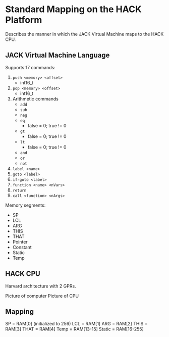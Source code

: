 # Standard Mapping on the HACK Platform

Describes the manner in which the JACK Virtual Machine maps to the HACK CPU.

## JACK Virtual Machine Language

Supports 17 commands:

1) `push <memory> <offset>`
	- int16_t
2) `pop <memory> <offset>`
	- int16_t
3) Arithmetic commands
	- `add`
	- `sub`
	- `neg`
	- `eq`
		- false = 0; true != 0
	- `gt`
		- false = 0; true != 0
	- `lt`
		- false = 0; true != 0
	- `and`
	- `or`
	- `not`
4) `label <name>`
5) `goto <label>`
6) `if-goto <label>`
7) `function <name> <nVars>`
8) `return`
9) `call <function> <nArgs>`

Memory segments:

- SP
- LCL
- ARG
- THIS
- THAT
- Pointer
- Constant
- Static
- Temp

## HACK CPU

Harvard architecture with 2 GPRs.

Picture of computer
Picture of CPU

## Mapping

SP = RAM[0] (initialized to 256)
LCL = RAM[1]
ARG = RAM[2]
THIS = RAM[3]
THAT = RAM[4]
Temp = RAM[13-15]
Static = RAM[16-255]